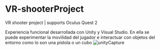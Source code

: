 # VR-shooterProject
 VR shooter project | supports Oculus Quest 2
 
 
 Experiencia funcional desarrollada con Unity y Visual Studio. En ella se puede experimentar la movilidad del jugador
 e interactuar con objetos del entorno como lo son una pistola o un cubo
![unityCapture](https://user-images.githubusercontent.com/84546162/215673564-e2dc81a2-4273-4f72-bc3d-bdd6fefc49d7.png)
